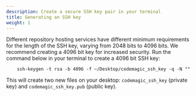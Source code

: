 ```yaml
---
description: Create a secure SSH key pair in your terminal
title: Generating an SSH key
weight: 1
---
```


Different repository hosting services have different minimum requirements for the length of the SSH key, varying from 2048 bits to 4096 bits. We recommend creating a 4096 bit key for increased security. Run the command below in your terminal to create a 4096 bit SSH key:

        ssh-keygen -t rsa -b 4096 -f ~/Desktop/codemagic_ssh_key -q -N ""

This will create two new files on your desktop: `codemagic_ssh_key` (private key) and `codemagic_ssh_key.pub` (public key). 